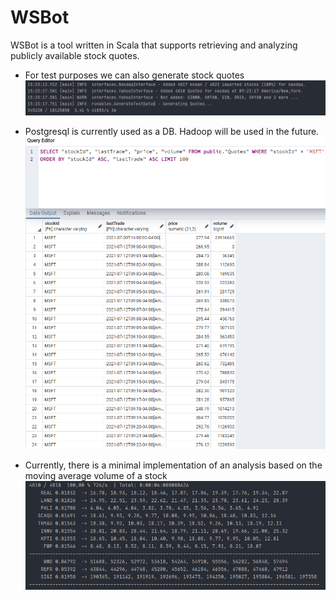 # WSBot

WSBot is a tool written in Scala that supports retrieving and analyzing publicly available stock quotes. 

* For test purposes we can also generate stock quotes
![Test_Data](https://github.com/its-leo/WSBot/blob/master/images/generate_test_data.PNG)


* Postgresql is currently used as a DB. Hadoop will be used in the future.
![DB](https://github.com/its-leo/WSBot/blob/master/images/query_msft.PNG)


* Currently, there is a minimal implementation of an analysis based on the moving average volume of a stock
![DB](https://github.com/its-leo/WSBot/blob/master/images/basic_analysis.PNG?raw=true)
